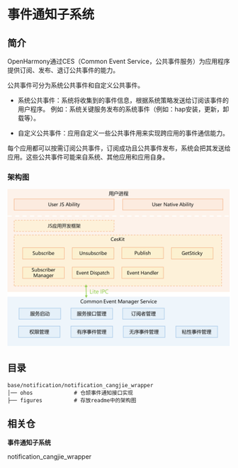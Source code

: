 # 事件通知子系统

## 简介

OpenHarmony通过CES（Common Event Service，公共事件服务）为应用程序提供订阅、发布、退订公共事件的能力。

公共事件可分为系统公共事件和自定义公共事件。

- 系统公共事件：系统将收集到的事件信息，根据系统策略发送给订阅该事件的用户程序。 例如：系统关键服务发布的系统事件（例如：hap安装，更新，卸载等）。

- 自定义公共事件：应用自定义一些公共事件用来实现跨应用的事件通信能力。

每个应用都可以按需订阅公共事件，订阅成功且公共事件发布，系统会把其发送给应用。这些公共事件可能来自系统、其他应用和应用自身。

### 架构图

![](figures/cesfwk_architecture_diagram.png "公共事件服务架构图")

## 目录

```
base/notification/notification_cangjie_wrapper
│── ohos             # 仓颉事件通知接口实现
├── figures          # 存放readme中的架构图
```

## 相关仓

**事件通知子系统**

notification_cangjie_wrapper
